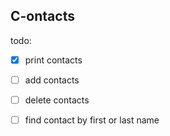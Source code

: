## C-ontacts

todo:

- [X] print contacts
- [ ] add contacts
- [ ] delete contacts 
- [ ] find contact by first or last name

